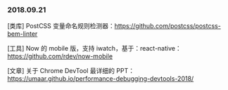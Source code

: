 ### 2018.09.21

[类库] PostCSS 变量命名规则检测器：<https://github.com/postcss/postcss-bem-linter>

[工具] Now 的 mobile 版，支持 iwatch，基于：react-native：<https://github.com/rdev/now-mobile>

[文章] 关于 Chrome DevTool 最详细的 PPT：<https://umaar.github.io/performance-debugging-devtools-2018/>
